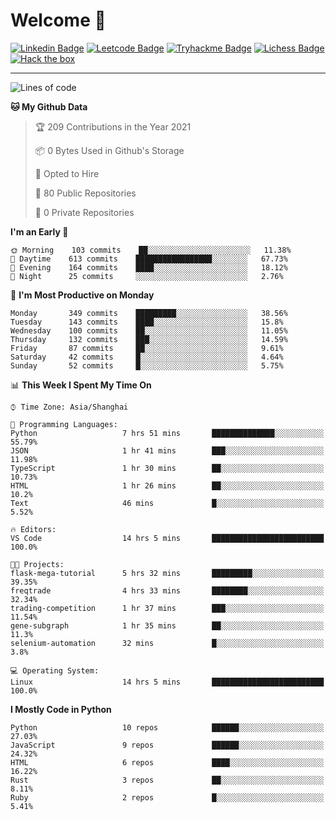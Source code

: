 # Welcome 👋

[![Linkedin Badge](https://img.shields.io/badge/-PedroTorres-blue?style=flat-square&logo=Linkedin&logoColor=white&link=https://www.linkedin.com/in/PedroTorres/)](https://www.linkedin.com/in/pedro-torres-cruz/)
[![Leetcode Badge](https://img.shields.io/badge/profile-leetcode-green)](https://leetcode.com/corfucinas/)
[![Tryhackme Badge](https://img.shields.io/badge/profile-tryhackme-blue)](https://tryhackme.com/p/Corfucinas/)
[![Lichess Badge](https://img.shields.io/badge/challenge_me-lichess-yellow)](https://lichess.org/@/Corfucinas)
[![Hack the box](https://img.shields.io/badge/hack_the_box-profile-red)](https://www.hackthebox.eu/profile/375826)

---

<!--START_SECTION:waka-->
![Lines of code](https://img.shields.io/badge/From%20Hello%20World%20I%27ve%20Written-1.4%20million%20lines%20of%20code-blue)

**🐱 My Github Data** 

> 🏆 209 Contributions in the Year 2021
 > 
> 📦 0 Bytes Used in Github's Storage 
 > 
> 💼 Opted to Hire
 > 
> 📜 80 Public Repositories 
 > 
> 🔑 0 Private Repositories  
 > 
**I'm an Early 🐤** 

```text
🌞 Morning    103 commits    ██░░░░░░░░░░░░░░░░░░░░░░░   11.38% 
🌆 Daytime    613 commits    █████████████████░░░░░░░░   67.73% 
🌃 Evening    164 commits    ████░░░░░░░░░░░░░░░░░░░░░   18.12% 
🌙 Night      25 commits     ░░░░░░░░░░░░░░░░░░░░░░░░░   2.76%

```
📅 **I'm Most Productive on Monday** 

```text
Monday       349 commits    █████████░░░░░░░░░░░░░░░░   38.56% 
Tuesday      143 commits    ████░░░░░░░░░░░░░░░░░░░░░   15.8% 
Wednesday    100 commits    ██░░░░░░░░░░░░░░░░░░░░░░░   11.05% 
Thursday     132 commits    ███░░░░░░░░░░░░░░░░░░░░░░   14.59% 
Friday       87 commits     ██░░░░░░░░░░░░░░░░░░░░░░░   9.61% 
Saturday     42 commits     █░░░░░░░░░░░░░░░░░░░░░░░░   4.64% 
Sunday       52 commits     █░░░░░░░░░░░░░░░░░░░░░░░░   5.75%

```


📊 **This Week I Spent My Time On** 

```text
⌚︎ Time Zone: Asia/Shanghai

💬 Programming Languages: 
Python                   7 hrs 51 mins       ██████████████░░░░░░░░░░░   55.79% 
JSON                     1 hr 41 mins        ███░░░░░░░░░░░░░░░░░░░░░░   11.98% 
TypeScript               1 hr 30 mins        ██░░░░░░░░░░░░░░░░░░░░░░░   10.73% 
HTML                     1 hr 26 mins        ██░░░░░░░░░░░░░░░░░░░░░░░   10.2% 
Text                     46 mins             █░░░░░░░░░░░░░░░░░░░░░░░░   5.52%

🔥 Editors: 
VS Code                  14 hrs 5 mins       █████████████████████████   100.0%

🐱‍💻 Projects: 
flask-mega-tutorial      5 hrs 32 mins       █████████░░░░░░░░░░░░░░░░   39.35% 
freqtrade                4 hrs 33 mins       ████████░░░░░░░░░░░░░░░░░   32.34% 
trading-competition      1 hr 37 mins        ███░░░░░░░░░░░░░░░░░░░░░░   11.54% 
gene-subgraph            1 hr 35 mins        ██░░░░░░░░░░░░░░░░░░░░░░░   11.3% 
selenium-automation      32 mins             █░░░░░░░░░░░░░░░░░░░░░░░░   3.8%

💻 Operating System: 
Linux                    14 hrs 5 mins       █████████████████████████   100.0%

```

**I Mostly Code in Python** 

```text
Python                   10 repos            ██████░░░░░░░░░░░░░░░░░░░   27.03% 
JavaScript               9 repos             ██████░░░░░░░░░░░░░░░░░░░   24.32% 
HTML                     6 repos             ████░░░░░░░░░░░░░░░░░░░░░   16.22% 
Rust                     3 repos             ██░░░░░░░░░░░░░░░░░░░░░░░   8.11% 
Ruby                     2 repos             █░░░░░░░░░░░░░░░░░░░░░░░░   5.41%

```



<!--END_SECTION:waka-->
